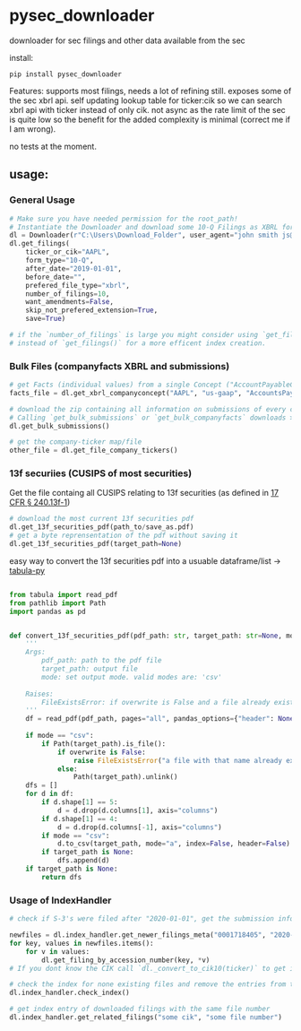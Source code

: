 # pysec_downloader
 downloader for sec filings and other data available from the sec

 install:
    
    pip install pysec_downloader
    
Features:
 supports most filings, needs a lot of refining still.
 exposes some of the sec xbrl api.
 self updating lookup table for ticker:cik so we can search xbrl api with ticker instead of only cik.
 not async as the rate limit of the sec is quite low so the benefit for the added complexity is minimal (correct me if I am wrong).

no tests at the moment.

## usage:

### General Usage
```python
# Make sure you have needed permission for the root_path!
# Instantiate the Downloader and download some 10-Q Filings as XBRL for AAPL
dl = Downloader(r"C:\Users\Download_Folder", user_agent="john smith js@test.com")
dl.get_filings(
    ticker_or_cik="AAPL",
    form_type="10-Q",
    after_date="2019-01-01",
    before_date="",
    prefered_file_type="xbrl",
    number_of_filings=10,
    want_amendments=False,
    skip_not_prefered_extension=True,
    save=True)

# if the `number_of_filings` is large you might consider using `get_filings_bulk()` 
# instead of `get_filings()` for a more efficent index creation.

```

### Bulk Files (companyfacts XBRL and submissions)
```python
# get Facts (individual values) from a single Concept ("AccountPayableCurrent") of a Taxonomy ("us-gaap")
facts_file = dl.get_xbrl_companyconcept("AAPL", "us-gaap", "AccountsPayableCurrent")
```
```python
# download the zip containing all information on submissions of every company and extract it
# Calling `get_bulk_submissions` or `get_bulk_companyfacts` downloads >10GB of files!
dl.get_bulk_submissions()

# get the company-ticker map/file 
other_file = dl.get_file_company_tickers()
```

### 13f securiies (CUSIPS of most securities)
Get the file containg all CUSIPS relating to 13f securities (as defined in [17 CFR § 240.13f-1](https://www.law.cornell.edu/cfr/text/17/240.13f-1)) 
```python
# download the most current 13f securities pdf
dl.get_13f_securities_pdf(path_to/save_as.pdf)
# get a byte reprensentation of the pdf without saving it
dl.get_13f_securities_pdf(target_path=None)
```

easy way to convert the 13f securities pdf into a usuable dataframe/list -> [tabula-py](https://github.com/chezou/tabula-py)
```python

from tabula import read_pdf
from pathlib import Path
import pandas as pd


def convert_13f_securities_pdf(pdf_path: str, target_path: str=None, mode: str="csv", overwrite=True):
    '''
    Args:
        pdf_path: path to the pdf file
        target_path: output file
        mode: set output mode. valid modes are: 'csv' 
    
    Raises:
        FileExistsError: if overwrite is False and a file already exists at target_path
    '''
    df = read_pdf(pdf_path, pages="all", pandas_options={"header": None})
        
    if mode == "csv":
        if Path(target_path).is_file():
            if overwrite is False:
                raise FileExistsError("a file with that name already exists")
            else:
                Path(target_path).unlink()
    dfs = []
    for d in df:
        if d.shape[1] == 5:
            d = d.drop(d.columns[1], axis="columns")
        if d.shape[1] == 4:
            d = d.drop(d.columns[-1], axis="columns")
        if mode == "csv":
            d.to_csv(target_path, mode="a", index=False, header=False)
        if target_path is None:
            dfs.append(d)
    if target_path is None:
        return dfs
```

### Usage of IndexHandler
```python
# check if S-3's were filed after "2020-01-01", get the submission info and download them.

newfiles = dl.index_handler.get_newer_filings_meta("0001718405", "2020-01-01", set(["S-3"]))
for key, values in newfiles.items():
    for v in values:
        dl.get_filing_by_accession_number(key, *v)
# If you dont know the CIK call `dl._convert_to_cik10(ticker)` to get it

# check the index for none existing files and remove the entries from the index
dl.index_handler.check_index()

# get index entry of downloaded filings with the same file number
dl.index_handler.get_related_filings("some cik", "some file number")

```
